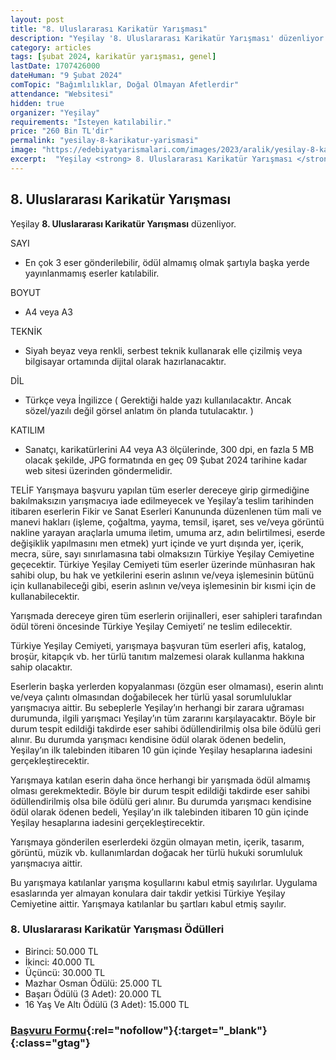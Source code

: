```yaml
---
layout: post
title: "8. Uluslararası Karikatür Yarışması"
description: "Yeşilay '8. Uluslararası Karikatür Yarışması' düzenliyor."
category: articles
tags: [şubat 2024, karikatür yarışması, genel]
lastDate: 1707426000
dateHuman: "9 Şubat 2024"
comTopic: "Bağımlılıklar, Doğal Olmayan Afetlerdir"
attendance: "Websitesi"
hidden: true
organizer: "Yeşilay"
requirements: "İsteyen katılabilir."
price: "260 Bin TL'dir"
permalink: "yesilay-8-karikatur-yarismasi"
image: "https://edebiyatyarismalari.com/images/2023/aralik/yesilay-8-karikatur-yarismasi.jpg"
excerpt:  "Yeşilay <strong> 8. Uluslararası Karikatür Yarışması </strong> düzenliyor."
---
```


## 8. Uluslararası Karikatür Yarışması
Yeşilay **8. Uluslararası Karikatür Yarışması** düzenliyor.  

SAYI
- En çok 3 eser gönderilebilir, ödül almamış olmak şartıyla başka yerde yayınlanmamış eserler katılabilir.

BOYUT
- A4 veya A3

TEKNİK
- Siyah beyaz veya renkli, serbest teknik kullanarak elle çizilmiş veya bilgisayar ortamında dijital olarak hazırlanacaktır.

DİL
- Türkçe veya İngilizce ( Gerektiği halde yazı kullanılacaktır. Ancak sözel/yazılı değil görsel anlatım ön planda tutulacaktır. )

KATILIM
- Sanatçı, karikatürlerini A4 veya A3 ölçülerinde, 300 dpi, en fazla 5 MB olacak şekilde, JPG formatında en geç 09 Şubat 2024 tarihine kadar web sitesi üzerinden göndermelidir.

TELİF
Yarışmaya başvuru yapılan tüm eserler dereceye girip girmediğine bakılmaksızın yarışmacıya iade edilmeyecek ve Yeşilay’a teslim tarihinden itibaren eserlerin Fikir ve Sanat Eserleri Kanununda düzenlenen tüm mali ve manevi hakları (işleme, çoğaltma, yayma, temsil, işaret, ses ve/veya görüntü nakline yarayan araçlarla umuma iletim, umuma arz, adın belirtilmesi, eserde değişiklik yapılmasını men etmek) yurt içinde ve yurt dışında yer, içerik, mecra, süre, sayı sınırlamasına tabi olmaksızın Türkiye Yeşilay Cemiyetine geçecektir. Türkiye Yeşilay Cemiyeti tüm eserler üzerinde münhasıran hak sahibi olup, bu hak ve yetkilerini eserin aslının ve/veya işlemesinin bütünü için kullanabileceği gibi, eserin aslının ve/veya işlemesinin bir kısmi için de kullanabilecektir.

Yarışmada dereceye giren tüm eserlerin orijinalleri, eser sahipleri tarafından ödül töreni öncesinde Türkiye Yeşilay Cemiyeti’ ne teslim edilecektir.

Türkiye Yeşilay Cemiyeti, yarışmaya başvuran tüm eserleri afiş, katalog, broşür, kitapçık vb. her türlü tanıtım malzemesi olarak kullanma hakkına sahip olacaktır.

Eserlerin başka yerlerden kopyalanması (özgün eser olmaması), eserin alıntı ve/veya çalıntı olmasından doğabilecek her türlü yasal sorumluluklar yarışmacıya aittir. Bu sebeplerle Yeşilay’ın herhangi bir zarara uğraması durumunda, ilgili yarışmacı Yeşilay’ın tüm zararını karşılayacaktır. Böyle bir durum tespit edildiği takdirde eser sahibi ödüllendirilmiş olsa bile ödülü geri alınır. Bu durumda yarışmacı kendisine ödül olarak ödenen bedelin, Yeşilay’ın ilk talebinden itibaren 10 gün içinde Yeşilay hesaplarına iadesini gerçekleştirecektir.

Yarışmaya katılan eserin daha önce herhangi bir yarışmada ödül almamış olması gerekmektedir. Böyle bir durum tespit edildiği takdirde eser sahibi ödüllendirilmiş olsa bile ödülü geri alınır. Bu durumda yarışmacı kendisine ödül olarak ödenen bedeli, Yeşilay’ın ilk talebinden itibaren 10 gün içinde Yeşilay hesaplarına iadesini gerçekleştirecektir.

Yarışmaya gönderilen eserlerdeki özgün olmayan metin, içerik, tasarım, görüntü, müzik vb. kullanımlardan doğacak her türlü hukuki sorumluluk yarışmacıya aittir.

Bu yarışmaya katılanlar yarışma koşullarını kabul etmiş sayılırlar. Uygulama esaslarında yer almayan konulara dair takdir yetkisi Türkiye Yeşilay Cemiyetine aittir. Yarışmaya katılanlar bu şartları kabul etmiş sayılır.


### 8. Uluslararası Karikatür Yarışması Ödülleri
- Birinci: 50.000 TL
- İkinci: 40.000 TL
- Üçüncü: 30.000 TL
- Mazhar Osman Ödülü: 25.000 TL
- Başarı Ödülü (3 Adet): 20.000 TL
- 16 Yaş Ve Altı Ödülü (3 Adet): 15.000 TL


### [Başvuru Formu](https://cartooncontest.yesilay.org.tr/tr/?ref=edebiyatyarismalari.com){:rel="nofollow"}{:target="_blank"}{:class="gtag"}
